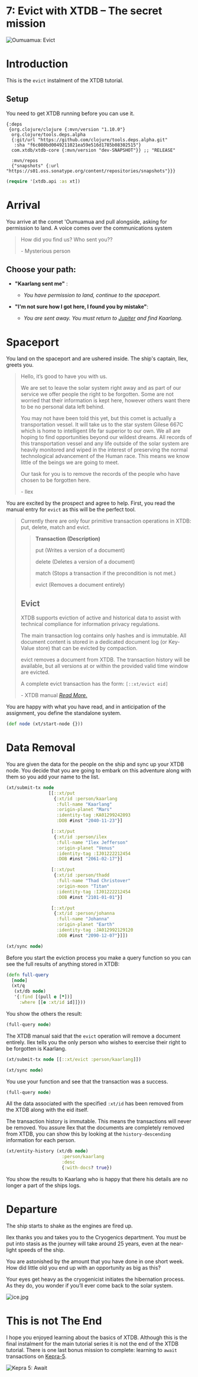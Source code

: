 # 7: Evict with XTDB – The secret mission

![Oumuamua: Evict](https://github.com/xtdb/xtdb-tutorial/raw/main/images/7a-evict-meteor-title.png)

# Introduction

This is the `evict` instalment of the XTDB tutorial.

## Setup

You need to get XTDB running before you can use it.

<!--- Stil want to show the user deps.edn even though it's loaded in the repo. --->
```edn no-exec
{:deps
 {org.clojure/clojure {:mvn/version "1.10.0"}
  org.clojure/tools.deps.alpha
  {:git/url "https://github.com/clojure/tools.deps.alpha.git"
   :sha "f6c080bd0049211021ea59e516d1785b08302515"}
  com.xtdb/xtdb-core {:mvn/version "dev-SNAPSHOT"}} ;; "RELEASE"

  :mvn/repos
  {"snapshots" {:url "https://s01.oss.sonatype.org/content/repositories/snapshots"}}}
```

```clojure
(require '[xtdb.api :as xt])
```

# Arrival

You arrive at the comet 'Oumuamua and pull alongside, asking for permission to land.
A voice comes over the communications system


> How did you find us? Who sent you??
>
> \- Mysterious person


## Choose your path:


  * **"Kaarlang sent me"** : 
      * *You have permission to land, continue to the spaceport.*


  * **"I'm not sure how I got here, I found you by mistake"**:
      *  *You are sent away. You must return to [Jupiter](https://nextjournal.com/xtdb-tutorial/delete) and find Kaarlang.*

# Spaceport

You land on the spaceport and are ushered inside.
The ship's captain, Ilex, greets you.

> Hello, it’s good to have you with us.
> 
> We are set to leave the solar system right away and as part of our service we offer people the right to be forgotten.
> Some are not worried that their information is kept here, however others want there to be no personal data left behind.
>
> You may not have been told this yet, but this comet is actually a transportation vessel.
> It will take us to the star system Gilese 667C which is home to intelligent life far superior to our own.
> We all are hoping to find opportunities beyond our wildest dreams.
> All records of this transportation vessel and any life outside of the solar system are heavily monitored and wiped in the interest of preserving the normal technological advancement of the Human race.
> This means we know little of the beings we are going to meet.
>
> Our task for you is to remove the records of the people who have chosen to be forgotten here.
>
> \- Ilex

You are excited by the prospect and agree to help.
First, you read the manual entry for `evict` as this will be the perfect tool.

> Currently there are only four primitive transaction operations in XTDB: put, delete, match and evict.
>
>> **Transaction**    **(Description)**
>>
>> put                (Writes a version of a document)
>>
>> delete           (Deletes a version of a document)
>>
>> match           (Stops a transaction if the precondition is not met.)
>>
>> evict             (Removes a document entirely)
>
> ## Evict
> XTDB supports eviction of active and historical data to assist with technical compliance for information privacy regulations.
>
> The main transaction log contains only hashes and is immutable.
> All document content is stored in a dedicated document log (or Key-Value store) that can be evicted by compaction.
>
> evict removes a document from XTDB.
> The transaction history will be available, but all versions at or within the provided valid time window are evicted.
>
> A complete evict transaction has the form:
> `[::xt/evict eid]`
>
> \- XTDB manual *[Read More.](https://xtdb.com/reference/transactions.html#evict)*

You are happy with what you have read, and in anticipation of the assignment, you define the standalone system.

```clojure
(def node (xt/start-node {}))
```

# Data Removal

You are given the data for the people on the ship and sync up your XTDB node.
You decide that you are going to embark on this adventure along with them so you add your name to the list.

```clojure
(xt/submit-tx node
                [[::xt/put
                  {:xt/id :person/kaarlang
                   :full-name "Kaarlang"
                   :origin-planet "Mars"
                   :identity-tag :KA01299242093
                   :DOB #inst "2040-11-23"}]

                 [::xt/put
                  {:xt/id :person/ilex
                   :full-name "Ilex Jefferson"
                   :origin-planet "Venus"
                   :identity-tag :IJ01222212454
                   :DOB #inst "2061-02-17"}]

                 [::xt/put
                  {:xt/id :person/thadd
                   :full-name "Thad Christover"
                   :origin-moon "Titan"
                   :identity-tag :IJ01222212454
                   :DOB #inst "2101-01-01"}]

                 [::xt/put
                  {:xt/id :person/johanna
                   :full-name "Johanna"
                   :origin-planet "Earth"
                   :identity-tag :JA012992129120
                   :DOB #inst "2090-12-07"}]])

(xt/sync node)
```

Before you start the eviction process you make a query function so you can see the full results of anything stored in XTDB:

```clojure
(defn full-query
  [node]
  (xt/q
   (xt/db node)
   '{:find [(pull e [*])]
     :where [[e :xt/id id]]}))
```

You show the others the result:

```clojure
(full-query node)
```

The XTDB manual said that the `evict` operation will remove a document entirely.
Ilex tells you the only person who wishes to exercise their right to be forgotten is Kaarlang.

```clojure
(xt/submit-tx node [[::xt/evict :person/kaarlang]])

(xt/sync node)
```

You use your function and see that the transaction was a success.

```clojure
(full-query node)
```

All the data associated with the specified `:xt/id` has been removed from the XTDB along with the eid itself.

The transaction history is immutable.
This means the transactions will never be removed.
You assure Ilex that the documents are completely removed from XTDB, you can show this by looking at the `history-descending` information for each person.

```clojure
(xt/entity-history (xt/db node)
                     :person/kaarlang
                     :desc
                     {:with-docs? true})
```

You show the results to Kaarlang who is happy that there his details are no longer a part of the ships logs.

# Departure

The ship starts to shake as the engines are fired up.

Ilex thanks you and takes you to the Cryogenics department.
You must be put into stasis as the journey will take around 25 years, even at the near-light speeds of the ship.

You are astonished by the amount that you have done in one short week.
How did little old you end up with an opportunity as big as this?

Your eyes get heavy as the cryogenicist initiates the hibernation process.
As they do, you wonder if you’ll ever come back to the solar system.

![ice.jpg](https://github.com/xtdb/xtdb-tutorial/raw/main/images/7b-evict-ice.jpg)

# This is not The End

I hope you enjoyed learning about the basics of XTDB.
Although this is the final instalment for the main tutorial series it is not the end of the XTDB tutorial.
There is one last bonus mission to complete: learning to `await` transactions on [Kepra-5](https://nextjournal.com/xtdb-tutorial/await).

![Kepra 5: Await](https://github.com/xtdb/xtdb-tutorial/raw/main/images/7b-await-kepra5.png)
